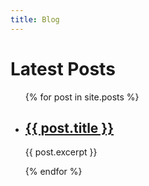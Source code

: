 ```yaml
---
title: Blog
---
```

<h1>Latest Posts</h1>

<ul>
    {% for post in site.posts %}
        <li>
            <h2><a href="{{ post.url }}">{{ post.title }}</a></h2>
            <p>{{ post.excerpt }}</p>
        </li>
    {% endfor %}
</ul>
